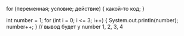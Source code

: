 for (переменная; условие; действие) {
	какой-то код;
}

int number = 1;
for (int i = 0; i <= 3; i++) {
	System.out.println(number);
	number++;
} // вывод будет у number 1, 2, 3, 4